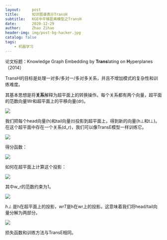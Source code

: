 ```yaml
---
layout:     post
title:      知识图谱表示TransH
subtitle:   KGE中平移距离模型之TransH
date:       2020-12-29
author:     Zhao Zihao
header-img: img/post-bg-hacker.jpg
catalog: false
tags:
    - 机器学习
---
```


论文标题：Knowledge Graph Embedding by **Trans**lating on **H**yperplanes（2014）

TransH的目标是处理一对多/多对一/多对多关系，并且不增加模式的复杂性和训练难度。

其基本思想是将**关系**解释为超平面上的转换操作。每个关系都有两个向量，超平面的范数向量Wr和超平面上的平移向量(dr)。

![](https://tva1.sinaimg.cn/large/0081Kckwly1gm3w9w6tdtj30i20a0acw.jpg)

我们把每个head向量(h)和tail向量(t)投影到超平面上，得到新的向量(h⊥和t⊥)。在这个超平面中存在一个关系(d_r)，我们可以像TransE模型一样训练它。

![](https://tva1.sinaimg.cn/large/0081Kckwly1gm3wac1j3ij308k01wq33.jpg)

得分函数：

![](https://tva1.sinaimg.cn/large/0081Kckwly1gm3wbaqq8xj30ba022mxo.jpg)

如何在超平面上计算这个投影：

![](https://tva1.sinaimg.cn/large/0081Kckwly1gm3wbhbm1sj30dc020q2z.jpg)

其中w_r的范数约束为1。

![](https://tva1.sinaimg.cn/large/0081Kckwly1gm3wbmhdd8j303u01jmx4.jpg)

*h⊥* 是h在超平面上的投影，*wrT*是h在wr上的投影。这意味着我们将head/tail向量分解为两部分。

![](https://tva1.sinaimg.cn/large/0081Kckwly1gm3wbs2ebkj308301p0sv.jpg)

损失函数和训练方法与TransE相同。

